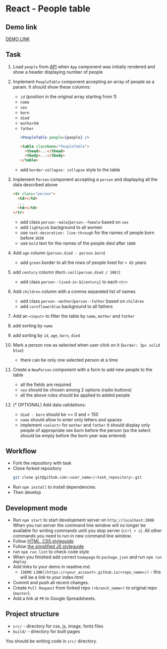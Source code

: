 # React - People table

## Demo link
[DEMO LINK](https://neitiris.github.io/react_people-table/)

## Task 

1. Load `people` from [API](https://mate-academy.github.io/react_people-table/api/people.json)
  when `App` component was initially rendered and show a header displaying number of people

2. Implement `PeopleTable` component accepting an array of people as a param. 
  It should show these columns: 
    - `id` (position in the original array starting from 1)
    - `name` 
    - `sex`
    - `born`
    - `died`
    - `mother`ne
    - `father`
      ```jsx harmony
      <PeopleTable people={people} />
      ```
      ```html
      <table className="PeopleTable">
        <thead>...</thead>
        <tbody>...</tbody>
      </table>
      ```
    - add `border-collapse: collapse` style to the table

3. Implement `Person` component accepting a `person` and displaying all the data described above
    ```html
    <tr class="person">
      <td></td>
      ...
      <td></td>
    </tr>
    ```
    - add class `person--male`/`person--female` based on `sex`
    - add `lightpink` background to all women
    - use `text-decoration: line-through` for the names of people born before `1650`
    - use `bold` text for the names of the people died after `1800`

4. Add `age` column (`person.died - person.born`)
    - add `green` border to all the rows of people lived for `> 65` years

5. add `century` column (`Math.ceil(person.died / 100)`)
    - add class `person--lived-in-${century}` to each `<tr>`

6. Add `children` column with a comma separated list of names
    - add class `person--mother`/`person--father` based on `children`
    - add `cornflowerblue` background to all fathers

7. Add an `<input>` to filter the table by `name`, `mother` and `father`

8. add sorting by `name`

9. add sorting by `id`, `age`, `born`, `died`

10. Mark a person row as selected when user click on it (`border: 3px solid blue`)
    - there can be only one selected person at a time
 
11. Create a `NewPerson` component with a form to add new people to the table
    - all the fields are required
    - `sex` should be chosen among 2 options (radio buttons)
    - all the above rules should be applied to added people

12. (* OPTIONAL) Add data validations:
    - `died - born` should be >= 0 and < 150
    - `name` should allow to enter only letters and spaces 
    - implement `<select>` for `mother` and `father` it should display only people of appropriate sex
      born before the person (so the select should be empty before the born year was entered)


## Workflow
- Fork the repository with task
- Clone forked repository 
    ```bash
    git clone git@github.com:<user_name>/<task_repository>.git
    ```
- Run `npm install` to install dependencies.
- Then develop

## Development mode 
- Run `npm start` to start development server on `http://localhost:3000`
    When you run server the command line window will no longer be available for 
    writing commands until you stop server (`ctrl + c`). All other commands you 
    need to run in new command line window.
- Follow [HTML, CSS styleguide](https://mate-academy.github.io/style-guides/htmlcss.html)
- Follow [the simplified JS styleguide](https://mate-academy.github.io/style-guides/javascript-standard-modified)
- run `npm run lint` to check code style
- When you finished add correct `homepage` to `package.json` and run `npm run deploy` 
- Add links to your demo in readme.md.
  - `[DEMO LINK](https://<your_account>.github.io/<repo_name>/)` - this will be a 
  link to your index.html
- Commit and push all recent changes.
- Create `Pull Request` from forked repo `(<branch_name>)` to original repo 
(`master`).
- Add a link at `PR` to Google Spreadsheets.


## Project structure
- `src/` - directory for css, js, image, fonts files
- `build/` - directory for built pages

You should be writing code in `src/` directory.
